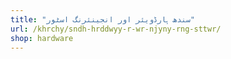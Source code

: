 ```yaml
---
title: "سندھ ہارڈویئر اور انجینئرنگ اسٹور"
url: /khrchy/sndh-hrddwyy-r-wr-njyny-rng-sttwr/
shop: hardware
---
```

